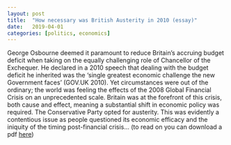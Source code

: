 ```yaml
---
layout: post
title:  "How necessary was British Austerity in 2010 (essay)"
date:   2019-04-01
categories: [politics, economics]
---
```


George Osbourne deemed it paramount to reduce Britain’s accruing budget deficit when taking on the equally challenging role of Chancellor of the Exchequer. He declared in a 2010 speech that dealing with the budget deficit he inherited was the ‘single greatest economic challenge the new Government faces’ (GOV.UK 2010). Yet circumstances were out of the ordinary; the world was feeling the effects of the 2008 Global Financial Crisis on an unprecedented scale. Britain was at the forefront of this crisis, both cause and effect, meaning a substantial shift in economic policy was required. The Conservative Party opted for austerity. This was evidently a contentious issue as people questioned its economic efficacy and the iniquity of the timing post-financial crisis... 
(to read on you can download a pdf <a href="/_posts/Austerity.pdf">here</a>)